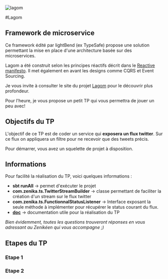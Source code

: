 ![lagom](https://d3gnpvjw8j16uq.cloudfront.net/assets/images/lagom/lagom-hero.jpg)

#Lagom
## Framework de microservice 

Ce framework édité par lightBend (ex TypeSafe) propose une solution permettant la mise en place d'une architecture basée sur des microservices. 

Lagom a été construit selon les principes réactifs décrit dans le [Reactive manifesto](http://www.reactivemanifesto.org/). Il met également en avant les designs comme CQRS et Event Sourcing.

Je vous invite à consulter le site du projet [Lagom](http://www.lagomframework.com/documentation/1.0.x/Installation.html) pour le découvrir plus profondeur.

Pour l'heure, je vous propose un petit TP qui vous permettra de jouer un peu avec!


## Objectifs du TP

L'objectif de ce TP est de coder un service qui **exposera un flux twitter**. Sur ce flux on appliquera un filtre pour ne recevoir que des tweets précis.

Pour démarrer, vous avez un squelette de projet à disposition. 

## Informations

Pour facilité la réalisation du TP, voici quelques informations : 

 - **sbt runAll** -> permet d'exécuter le projet
 - **com.zenika.ts.TwitterStreamBuilder** -> classe permettant de faciliter la création d'un stream sur le flux twitter
 - **com.zenika.ts.FunctionnalStatusListener** -> Interface exposant la seule méthode à implémenter pour récupérer le status courant du flux.
 - **[doc](http://www.lagomframework.com/documentation/1.0.x/PubSub.html)** -> documentation utile pour la réalisation du TP
 
*Bien évidemment, toutes les questions trouveront réponses en vous adressant au Zenikéen qui vous accompagne ;)*

## Etapes du TP

### Etape 1

### Etape 2


